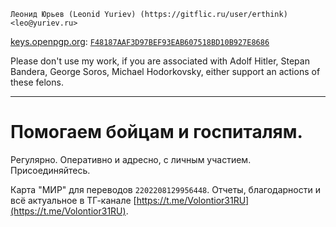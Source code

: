 
`Леонид Юрьев (Leonid Yuriev) (https://gitflic.ru/user/erthink) <leo@yuriev.ru>`

[keys.openpgp.org](https://keys.openpgp.org/search?q=leo%40yuriev.ru): [`F48187AAF3D97BEF93EAB607518BD10B927E8686`](https://gitflic.ru/project/erthink/erthink/blob?file=F48187AAF3D97BEF93EAB607518BD10B927E8686.asc)

Please don't use my work, if you are associated with Adolf Hitler, Stepan Bandera, George Soros, Michael Hodorkovsky, either support an actions of these felons.

-----

# Помогаем бойцам и госпиталям.
Регулярно. Оперативно и адресно, с личным участием.
Присоединяйтесь.

Карта "МИР" для переводов `2202208129956448`.
Отчеты, благодарности и всё актуальное в ТГ-канале [https://t.me/Volontior31RU](https://t.me/Volontior31RU).
